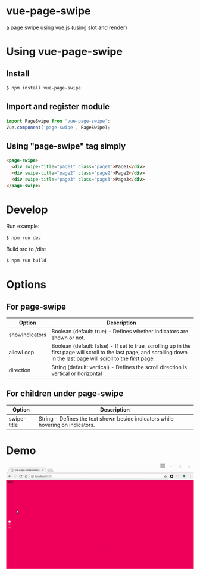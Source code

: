 # vue-page-swipe

a page swipe using vue.js (using slot and render)

# Using vue-page-swipe

## Install
```bash
$ npm install vue-page-swipe
```

## Import and register module
```JavaScript
import PageSwipe from 'vue-page-swipe';
Vue.component('page-swipe', PageSwipe);
```
## Using "page-swipe" tag simply
```HTML
<page-swipe>
  <div swipe-title="page1" class="page1">Page1</div>
  <div swipe-title="page2" class="page2">Page2</div>
  <div swipe-title="page3" class="page3">Page3</div>
</page-swipe>
```

# Develop

Run example:
```bash
$ npm run dev
```

Build src to /dist
```bash
$ npm run build
```

# Options
## For page-swipe 
| Option | Description |
| ----- | ----- |
| showIndicators | Boolean (default: true) - Defines whether indicators are shown or not. |
| allowLoop | Boolean (default: false) - If set to true, scrolling up in the first page will scroll to the last page, and scrolling down in the last page will scroll to the first page. |
| direction | String (default: vertical) - Defines the scroll direction is vertical or horizontal |
## For children under page-swipe
| Option | Description |
| ----- | ----- |
| swipe-title | String - Defines the text shown beside indicators while hovering on indicators. |

# Demo
![img](https://raw.githubusercontent.com/zhouyuan1990/vue-page-swipe/master/demo.gif)
